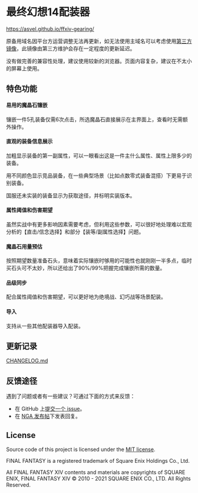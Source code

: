 # 最终幻想14配装器

https://asvel.github.io/ffxiv-gearing/

原备用域名因平台方运营调整无法再更新，如无法使用主域名可以考虑使用[第三方镜像](https://gearing.ffsusu.com/)，此镜像由第三方维护会存在一定程度的更新延迟。

没有做完善的兼容性处理，建议使用较新的浏览器。页面内容复杂，建议在不太小的屏幕上使用。


## 特色功能

#### 易用的魔晶石镶嵌

镶嵌一件5孔装备仅需6次点击，所选魔晶石直接展示在主界面上，查看时无需额外操作。

#### 直观的装备信息展示

加粗显示装备的第一副属性，可以一眼看出这是一件主什么属性、属性上限多少的装备。

用不同颜色显示竞品装备，在一些典型场景（比如点数零式装备混搭）下更易于识别装备。

国服还未实装的装备显示为获取途径，并标明实装版本。

#### 属性阈值和伤害期望

虽然实战中有更多影响因素需要考虑，但利用这些参数，可以很好地处理难以宏观分析的【直击/信念选择】和部分【装等/副属性选择】问题。

#### 魔晶石用量预估

按照期望数量准备石头，意味着实际镶嵌时够用的可能性也就刚刚一半多点，临时买石头可不太妙，所以还给出了90%/99%把握完成镶嵌所需的数量。

#### 品级同步

配合属性阈值和伤害期望，可以更好地为绝境战、幻巧战等场景配装。

#### 导入

支持从一些其他配装器导入配装。

## 更新记录

[CHANGELOG.md](CHANGELOG.md)

## 反馈途径

遇到了问题或者有一些建议？可通过下面的方式来反馈：
* 在 GitHub 上[提交一个 issue](https://github.com/Asvel/ffxiv-gearing/issues/new)。
* 在 [NGA 发布帖](https://bbs.nga.cn/read.php?tid=22628951)下发表回复。


## License

Source code of this project is licensed under the [MIT license](LICENSE.txt).

FINAL FANTASY is a registered trademark of Square Enix Holdings Co., Ltd.

All FINAL FANTASY XIV contents and materials are copyrights of SQUARE ENIX, FINAL FANTASY XIV © 2010 - 2021 SQUARE ENIX CO., LTD. All Rights Reserved.
